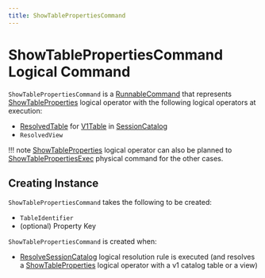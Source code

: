```yaml
---
title: ShowTablePropertiesCommand
---
```


# ShowTablePropertiesCommand Logical Command

`ShowTablePropertiesCommand` is a [RunnableCommand](RunnableCommand.md) that represents [ShowTableProperties](ShowTableProperties.md) logical operator with the following logical operators at execution:

* [ResolvedTable](ResolvedTable.md) for [V1Table](../connector/V1Table.md) in [SessionCatalog](../connector/catalog/CatalogV2Util.md#isSessionCatalog)
* `ResolvedView`

!!! note
    [ShowTableProperties](ShowTableProperties.md) logical operator can also be planned to [ShowTablePropertiesExec](../physical-operators/ShowTablePropertiesExec.md) physical command for the other cases.

## Creating Instance

`ShowTablePropertiesCommand` takes the following to be created:

* <span id="table"> `TableIdentifier`
* <span id="propertyKey"> (optional) Property Key

`ShowTablePropertiesCommand` is created when:

* [ResolveSessionCatalog](../logical-analysis-rules/ResolveSessionCatalog.md) logical resolution rule is executed (and resolves a [ShowTableProperties](ShowTableProperties.md) logical operator with a v1 catalog table or a view)
